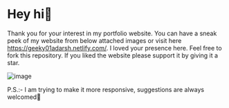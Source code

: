 # Hey hi👋

Thank you for your interest in my portfolio website. You can have a sneak peek of my website from below attached images or visit here https://geeky01adarsh.netlify.com/. I loved your presence here. Feel free to fork this repository. If you liked the website please support it by giving it a star. 

![image](https://github.com/geeky01adarsh/portfolio/assets/74068552/b5f02e42-87c5-48b3-ad8d-9a9f797e6c62)


P.S.:- I am trying to make it more responsive, suggestions are always welcomed🤗
